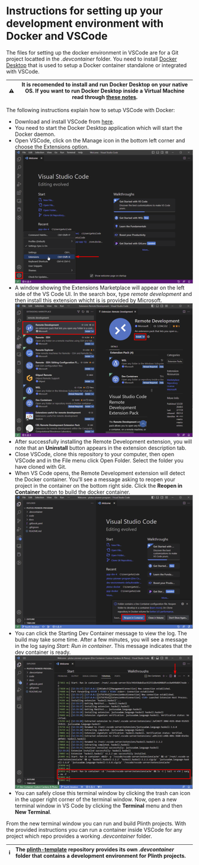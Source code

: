 
# Instructions for setting up your development environment with Docker and VSCode 

The files for setting up the docker environment in VSCode are for a Git project locatted in the *.devcontainer* folder. You need to install [Docker Desktop](https://docs.docker.com/get-docker/) that is used to setup a Docker container standalone or integrated with VSCode. 

| :warning: | It is recomended to install and run Docker Desktop on your native OS. If you want to run Docker Desktop inside a Virtual Machine read through [these notes](https://docs.docker.com/desktop/vm-vdi/). |
|-----------|-------------------------------------------------------------------------------------------------------------------------------------------------------------------------------------------------------|

The following instructions explain how to setup VSCode with Docker:
* Download and install VSCode from [here](https://code.visualstudio.com/). 
* You need to start the Docker Desktop application which will start the Docker daemon. 
* Open VSCode, click on the Manage icon in the bottom left corner and choose the Extensions option. 
![alt text](https://github.com/LukaKurnjek/plutus-dev-env/blob/main/images/dokcer-vscode/extensions-button.PNG) 
* A window showing the Extensions Marketplace will appear on the left side of the VS Code UI. In the search box, type *remote development* and then install this extension whicht is is provided by Microsoft. 
![alt text](https://github.com/LukaKurnjek/plutus-dev-env/blob/main/images/dokcer-vscode/remote-development.PNG) 
* After successfully installing the Remote Development extension, you will note that an **Uninstall** button appears in the extension description tab. 
* Close VSCode, clone this repository to your computer, then open VSCode and in the File menu click Open Folder. Select the folder you have cloned with Git. 
* When VS Code opens, the Remote Development extension will detect the Docker container. You'll see a message asking to reopen your project in the container on the bottom right side. Click the **Reopen in Container** button to build the docker container. 
![alt text](https://github.com/LukaKurnjek/plutus-dev-env/blob/main/images/dokcer-vscode/reopen-in-container.PNG) 
* You can click the Starting Dev Container message to view the log. The build may take some time. After a few minutes, you will see a message in the log saying *Start: Run in container*. This message indicates that the dev container is ready. 
![alt text](https://github.com/LukaKurnjek/plutus-dev-env/blob/main/images/dokcer-vscode/console-log.PNG) 
* You can safely close this terminal window by clicking the trash can icon in the upper right corner of the terminal window. Now, open a new terminal window in VS Code by clicking the **Terminal** menu and then **New Terminal**. 

From the new terminal window you can run and build Plinth projects. With the provided instructions you can run a container inside VSCode for any project which repo provides a working *.devcontainer* folder. 

| :information_source:   | The [plinth-template](https://github.com/IntersectMBO/plinth-template/tree/main) repository provides its own *.devcontainer* folder that contains a development environment for Plinth projects.|  
|------------------------|:------------------------------------------------------------------------------------------------------------------------------------------------------------------------------------------------------|   
